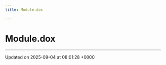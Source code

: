 ```yaml
---
title: Module.dox

---
```


# Module.dox








-------------------------------

Updated on 2025-09-04 at 08:01:28 +0000
